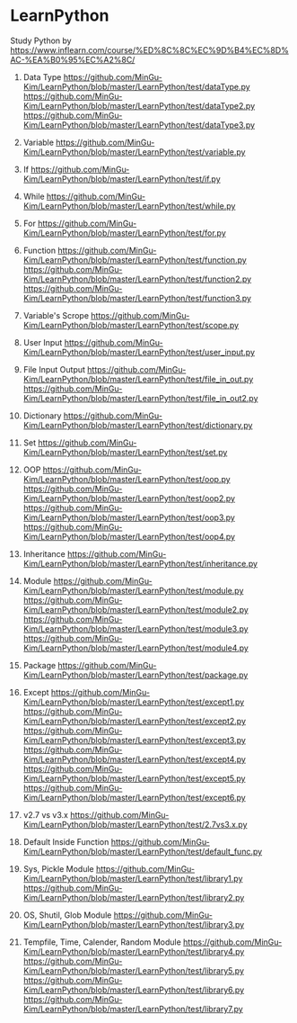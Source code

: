 # LearnPython

Study Python by https://www.inflearn.com/course/%ED%8C%8C%EC%9D%B4%EC%8D%AC-%EA%B0%95%EC%A2%8C/

1. Data Type
https://github.com/MinGu-Kim/LearnPython/blob/master/LearnPython/test/dataType.py
https://github.com/MinGu-Kim/LearnPython/blob/master/LearnPython/test/dataType2.py
https://github.com/MinGu-Kim/LearnPython/blob/master/LearnPython/test/dataType3.py

2. Variable
https://github.com/MinGu-Kim/LearnPython/blob/master/LearnPython/test/variable.py

3. If
https://github.com/MinGu-Kim/LearnPython/blob/master/LearnPython/test/if.py

4. While
https://github.com/MinGu-Kim/LearnPython/blob/master/LearnPython/test/while.py

5. For
https://github.com/MinGu-Kim/LearnPython/blob/master/LearnPython/test/for.py

6. Function
https://github.com/MinGu-Kim/LearnPython/blob/master/LearnPython/test/function.py
https://github.com/MinGu-Kim/LearnPython/blob/master/LearnPython/test/function2.py
https://github.com/MinGu-Kim/LearnPython/blob/master/LearnPython/test/function3.py

7. Variable's Scrope
https://github.com/MinGu-Kim/LearnPython/blob/master/LearnPython/test/scope.py

8. User Input
https://github.com/MinGu-Kim/LearnPython/blob/master/LearnPython/test/user_input.py

9. File Input Output
https://github.com/MinGu-Kim/LearnPython/blob/master/LearnPython/test/file_in_out.py
https://github.com/MinGu-Kim/LearnPython/blob/master/LearnPython/test/file_in_out2.py

10. Dictionary
https://github.com/MinGu-Kim/LearnPython/blob/master/LearnPython/test/dictionary.py

11. Set
https://github.com/MinGu-Kim/LearnPython/blob/master/LearnPython/test/set.py

12. OOP
https://github.com/MinGu-Kim/LearnPython/blob/master/LearnPython/test/oop.py
https://github.com/MinGu-Kim/LearnPython/blob/master/LearnPython/test/oop2.py
https://github.com/MinGu-Kim/LearnPython/blob/master/LearnPython/test/oop3.py
https://github.com/MinGu-Kim/LearnPython/blob/master/LearnPython/test/oop4.py

13. Inheritance
https://github.com/MinGu-Kim/LearnPython/blob/master/LearnPython/test/inheritance.py

14. Module
https://github.com/MinGu-Kim/LearnPython/blob/master/LearnPython/test/module.py
https://github.com/MinGu-Kim/LearnPython/blob/master/LearnPython/test/module2.py
https://github.com/MinGu-Kim/LearnPython/blob/master/LearnPython/test/module3.py
https://github.com/MinGu-Kim/LearnPython/blob/master/LearnPython/test/module4.py

15. Package
https://github.com/MinGu-Kim/LearnPython/blob/master/LearnPython/test/package.py

16. Except
https://github.com/MinGu-Kim/LearnPython/blob/master/LearnPython/test/except1.py
https://github.com/MinGu-Kim/LearnPython/blob/master/LearnPython/test/except2.py
https://github.com/MinGu-Kim/LearnPython/blob/master/LearnPython/test/except3.py
https://github.com/MinGu-Kim/LearnPython/blob/master/LearnPython/test/except4.py
https://github.com/MinGu-Kim/LearnPython/blob/master/LearnPython/test/except5.py
https://github.com/MinGu-Kim/LearnPython/blob/master/LearnPython/test/except6.py

17. v2.7 vs v3.x
https://github.com/MinGu-Kim/LearnPython/blob/master/LearnPython/test/2.7vs3.x.py

18. Default Inside Function
https://github.com/MinGu-Kim/LearnPython/blob/master/LearnPython/test/default_func.py

19. Sys, Pickle Module
https://github.com/MinGu-Kim/LearnPython/blob/master/LearnPython/test/library1.py
https://github.com/MinGu-Kim/LearnPython/blob/master/LearnPython/test/library2.py

20. OS, Shutil, Glob Module
https://github.com/MinGu-Kim/LearnPython/blob/master/LearnPython/test/library3.py

21. Tempfile, Time, Calender, Random Module
https://github.com/MinGu-Kim/LearnPython/blob/master/LearnPython/test/library4.py
https://github.com/MinGu-Kim/LearnPython/blob/master/LearnPython/test/library5.py
https://github.com/MinGu-Kim/LearnPython/blob/master/LearnPython/test/library6.py
https://github.com/MinGu-Kim/LearnPython/blob/master/LearnPython/test/library7.py
